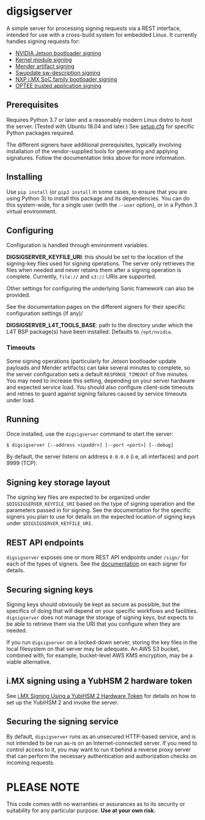 # digsigserver
A simple server for processing signing requests via a REST interface, intended for
use with a cross-build system for embedded Linux. It currently handles signing
requests for:
* [NVIDIA Jetson bootloader signing](doc/tegrasign.md)
* [Kernel module signing](doc/kmodsign.md)
* [Mender artifact signing](doc/mendersign.md)
* [Swupdate sw-description signing](doc/swupdsign.md)
* [NXP i.MX SoC family bootloader signing](doc/imxsign.md)
* [OPTEE trusted application signing](doc/opteesign.md)

## Prerequisites
Requires Python 3.7 or later and a reasonably modern Linux distro to host
the server.  (Tested with Ubuntu 18.04 and later.)  See [setup.cfg](setup.cfg) for
specific Python packages required.

The different signers have additional prerequisites, typically involving installation
of the vendor-supplied tools for generating and applying signatures.  Follow the
documentation links above for more information.

## Installing
Use `pip install` (or `pip3 install` in some cases, to ensure that you are using
Python 3) to install this package and its dependencies.  You can do this system-wide,
for a single user (with the `--user` option), or in a Python 3 virtual environment.

## Configuring
Configuration is handled through environment variables.

**DIGSIGSERVER_KEYFILE_URI**: this should be set to the location of the signing-key files used
for signing operations.  The server only retrieves the files when needed and never retains
them after a signing operation is complete.  Currently, `file://` and `s3://` URIs are
supported.

Other settings for configuring the underlying Sanic framework can also be provided.

See the documentation pages on the different signers for their specific configuration
settings (if any)/

**DIGSIGSERVER_L4T_TOOLS_BASE**: path to the directory under which the L4T BSP package(s)
have been installed.  Defaults to `/opt/nvidia`.

### Timeouts

Some signing operations (particularly for Jetson bootloader update payloads and Mender
artifacts) can take several minutes to complete, so the server configuration
sets a default `RESPONSE_TIMEOUT` of five minutes. You may need to increase this
setting, depending on your server hardware and expected service load. You should
also configure client-side timeouts and retries to guard against signing failures
caused by service timeouts under load.

## Running
Once installed, use the `digsigserver` command to start the server:

    $ digsigserver [--address <ipaddr>] [--port <port>] [--debug]

By default, the server listens on address `0.0.0.0` (i.e, all interfaces) and port
9999 (TCP).

## Signing key storage layout
The signing key files are expected to be organized under `$DIGSIGSERVER_KEYFILE_URI` based
on the type of signing operation and the parameters passed in for signing.  See the
documentation for the specific signers you plan to use for details on the expected
location of signing keys under `$DIGSIGSERVER_KEYFILE_URI`.

## REST API endpoints
`digsigserver` exposes one or more REST API endpoints under `/sign/` for each of
the types of signers.  See the [documentation](doc) on each signer for details.

## Securing signing keys
Signing keys should obviously be kept as secure as possible, but the specifics of doing
that will depend on your specific workflows and facilities.  `digsigserver` does not
manage the storage of signing keys, but expects to be able to retrieve them via the
URI that you configure when they are needed.

If you run `digsigserver` on a locked-down server, storing the key files in the local
filesystem on that server may be adequate.  An AWS S3 bucket, combined with, for example,
bucket-level AWS KMS encryption, may be a viable alternative.

## i.MX signing using a YubHSM 2 hardware token
See [i.MX Signing Using a YubiHSM 2 Hardware Token](./doc/imxsign-yubihsm.md) for details on how to set up 
the YubiHSM 2 and invoke the server.

## Securing the signing service
By default, `digsigserver` runs as an unsecured HTTP-based service, and is not intended
to be run as-is on an Internet-connected server.  If you need to control access to it,
you may want to run it behind a reverse proxy server that can perform the necessary
authentication and authorization checks on incoming requests.

# PLEASE NOTE
This code comes with no warranties or assurances as to its security or suitability
for any particular purpose. **Use at your own risk.**

